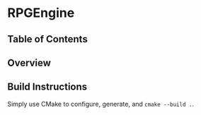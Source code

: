 # RPGEngine

## Table of Contents

## Overview

## Build Instructions

Simply use CMake to configure, generate, and `cmake --build .`.
